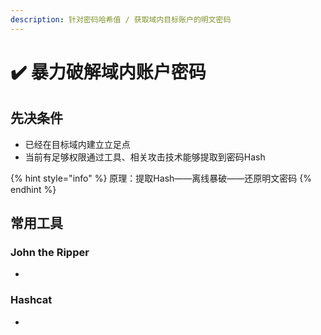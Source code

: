 ```yaml
---
description: 针对密码哈希值 / 获取域内目标账户的明文密码
---
```


# ✔️ 暴力破解域内账户密码

## 先决条件

* 已经在目标域内建立立足点
* 当前有足够权限通过工具、相关攻击技术能够提取到密码Hash

{% hint style="info" %}
原理：提取Hash——离线暴破——还原明文密码
{% endhint %}

## 常用工具

### John the Ripper

*





### Hashcat

*



